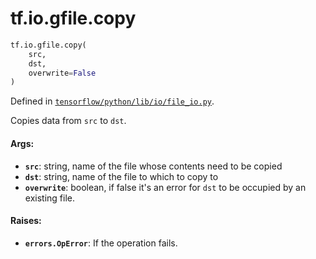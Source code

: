 <div itemscope itemtype="http://developers.google.com/ReferenceObject">
<meta itemprop="name" content="tf.io.gfile.copy" />
<meta itemprop="path" content="Stable" />
</div>

# tf.io.gfile.copy

``` python
tf.io.gfile.copy(
    src,
    dst,
    overwrite=False
)
```



Defined in [`tensorflow/python/lib/io/file_io.py`](/code/stable/tensorflow/python/lib/io/file_io.py).

Copies data from `src` to `dst`.

#### Args:

* <b>`src`</b>: string, name of the file whose contents need to be copied
* <b>`dst`</b>: string, name of the file to which to copy to
* <b>`overwrite`</b>: boolean, if false it's an error for `dst` to be occupied by an
    existing file.


#### Raises:

* <b>`errors.OpError`</b>: If the operation fails.